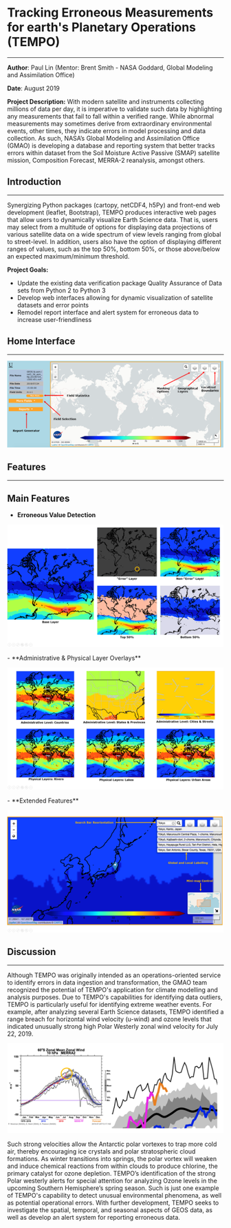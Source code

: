# Tracking Erroneous Measurements for earth's Planetary Operations (TEMPO)
---
**Author**: Paul Lin (Mentor: Brent Smith - NASA Goddard, Global Modeling and Assimilation Office)

**Date**: August 2019

**Project Description:** With modern satellite and instruments collecting millions of data per day, it is imperative to validate such data by highlighting any measurements that fail to fall within a verified range. While abnormal measurements may sometimes derive from extraordinary environmental events, other times, they indicate errors in model processing and data collection. As such, NASA’s Global Modeling and Assimilation Office (GMAO) is developing a database and reporting system that better tracks errors within dataset from the Soil Moisture Active Passive (SMAP) satellite mission, Composition Forecast, MERRA-2 reanalysis, amongst others.

## Introduction
---
Synergizing Python packages (cartopy, netCDF4, h5Py) and front-end web development (leaflet, Bootstrap), TEMPO produces interactive web pages that allow users to dynamically visualize Earth Science data. That is, users may select from a multitude of options for displaying data projections of various satellite data on a wide spectrum of view levels ranging from global to street-level. In addition, users also have the option of displaying different ranges of values, such as the top 50%, bottom 50%, or those above/below an expected maximum/minimum threshold.

**Project Goals:**
- Update the existing data verification package Quality Assurance of Data sets from Python 2 to Python 3
- Develop web interfaces allowing for dynamic visualization of satellite datasets and error points
- Remodel report interface and alert system for erroneous data to increase user-friendliness

## Home Interface
---
<p align = "center"><img src="https://github.com/paulslin/paulslin.github.io/blob/main/images/TEMPO/home_interface.PNG?raw=true"></p>

## Features
---
## Main Features
- **Erroneous Value Detection**
<p align = "center"><img src="https://github.com/paulslin/paulslin.github.io/blob/main/images/TEMPO/error_masking.PNG?raw=true"></p>
- **Administrative & Physical Layer Overlays**
<p align = "center"><img src="https://github.com/paulslin/paulslin.github.io/blob/main/images/TEMPO/layering.PNG?raw=true"></p>
- **Extended Features**
<p align = "center"><img src="https://github.com/paulslin/paulslin.github.io/blob/main/images/TEMPO/features.PNG?raw=true"></p>

## Discussion
---
Although TEMPO was originally intended as an operations-oriented service to identify errors in data ingestion and transformation, the GMAO team recognized the potential of TEMPO's application for climate modelling and analysis purposes. Due to TEMPO's capabilities for identifying data outliers, TEMPO is particularly useful for identifying extreme weather events. For example, after analyzing several Earth Science datasets, TEMPO identified a range breach for horizontal wind velocity (u-wind) and ozone levels that indicated unusually strong high Polar Westerly zonal wind velocity for July 22, 2019.
<p align = "center"><img src="https://github.com/paulslin/paulslin.github.io/blob/main/images/TEMPO/polar_event.PNG?raw=true"></p>
Such strong velocities allow the Antarctic polar vortexes to trap more cold air, thereby encouraging ice crystals and polar stratospheric cloud formations. As winter transitions into springs, the polar vortex will weaken and induce chemical reactions from within clouds to produce chlorine, the primary catalyst for ozone depletion. TEMPO’s identification of the strong Polar westerly alerts for special attention for analyzing Ozone levels in the upcoming Southern Hemisphere’s spring season. Such is just one example of TEMPO's capability to detect unusual environmental phenomena, as well as potential operational errors. With further development, TEMPO seeks to investigate the spatial, temporal, and seasonal aspects of GEOS data, as well as develop an alert system for reporting erroneous data.

